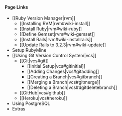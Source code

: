 #### Page Links ####
* [[Ruby Version Manager|rvm]]
	* [[Installing RVM|rvm#wiki-install]]
	* [[Install Ruby|rvm#wiki-ruby]]
	* [[Define Gemset|rvm#wiki-gemset]]
	* [[Install Rails|rvm#wiki-installrails]]
	* [[Update Rails to 3.2.3|rvm#wiki-update]]
* Setup RubyMine
* [[Using Git Version Control System|vcs]]
	* [[Git|vcs#git]]
		* [[Initial Setup|vcs#gitinitial]] 
		* [[Adding Changes|vcs#gitadding]]
		* [[Creating a Branch|vcs#gitbranch]]
		* [[Merging a Branch|vcs#gitmerge]]
		* [[Deleting a Branch|vcs#dgitdeletebranch]]
	* [[GitHub|vcs#github]]
	* [[Heroku|vcs#heroku]]
* Using PostgreSQL
* Extras
